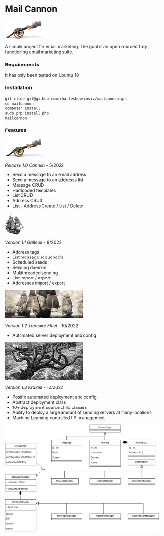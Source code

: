 # Mail Cannon
![UML Class Diagram](https://raw.githubusercontent.com/charleshopkinsiv/mailcannon/main/public/img/cannon.jpg)

A simple project for email marketing. The goal is an open sourced fully functioning email marketing suite.


### Requirements

It has only been tested on Ubuntu 18


### Installation

```
git clone git@github.com:charleshopkinsiv/mailcannon.git
cd mailcannon
composer install
sudo php install.php
mailcannon
```


### Features


![UML Class Diagram](https://raw.githubusercontent.com/charleshopkinsiv/mailcannon/main/public/img/cannon.jpg)

*Release 1.0 Cannon* - 5/2022
* Send a message to an email address
* Send a message to an addresss list
* Message CRUD
* Hardcoded templates
* List CRUD
* Address CRUD
* List - Address Create / List / Delete



![UML Class Diagram](https://raw.githubusercontent.com/charleshopkinsiv/mailcannon/main/public/img/galleon.jpg)

*Version 1.1 Galleon* - 8/2022

* Address tags
* List message sequence's
* Scheduled sends
* Sending daemon
* Multithreaded sending
* List import / export
* Addresses import / export



![UML Class Diagram](https://raw.githubusercontent.com/charleshopkinsiv/mailcannon/main/public/img/fleet.jpg)

*Version 1.2 Treasure Fleet* - 10/2022

* Automated server deployment and config



![UML Class Diagram](https://raw.githubusercontent.com/charleshopkinsiv/mailcannon/main/public/img/kraken.jpg)

*Version 1.3 Kraken* - 12/2022

* Postfix automated deployment and config
* Abstract deployment class
* 10+ deployment source child classes
* Ability to deploy a large amount of sending servers at many locations
* Machine Learning controlled I.P. management



![UML Class Diagram](https://raw.githubusercontent.com/charleshopkinsiv/mailcannon/main/public/img/uml.jpg)
